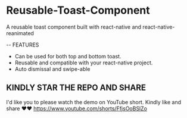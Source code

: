 # Reusable-Toast-Component
A reusable toast component built with react-native and react-native-reanimated

-- FEATURES
- Can be used for both top and bottom toast.
- Reusable and compatible with your react-native project.
- Auto dismissal and swipe-able


## KINDLY STAR THE REPO AND SHARE


I'd like you to please watch the demo on YouTube short. Kindly like and share ❤️❤️
https://www.youtube.com/shorts/FfjsOoBSlZo

